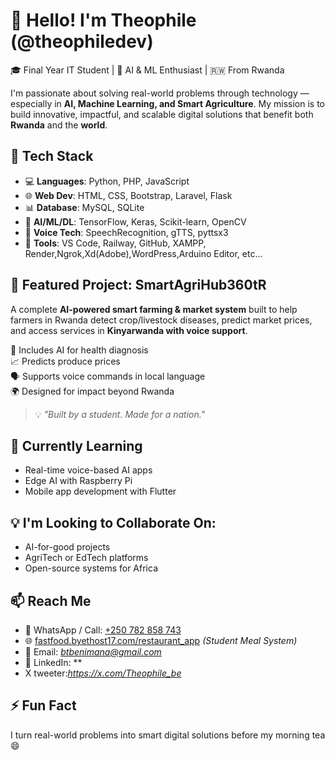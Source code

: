 # 👋 Hello! I'm Theophile (@theophiledev)

🎓 Final Year IT Student | 🧠 AI & ML Enthusiast | 🇷🇼 From Rwanda

I'm passionate about solving real-world problems through technology — especially in **AI, Machine Learning, and Smart Agriculture**. My mission is to build innovative, impactful, and scalable digital solutions that benefit both **Rwanda** and the **world**.


## 🔧 Tech Stack
- 💻 **Languages**: Python, PHP, JavaScript
- 🌐 **Web Dev**: HTML, CSS, Bootstrap, Laravel, Flask
- 📊 **Database**: MySQL, SQLite
- 🤖 **AI/ML/DL**: TensorFlow, Keras, Scikit-learn, OpenCV
- 🎤 **Voice Tech**: SpeechRecognition, gTTS, pyttsx3
- 🚀 **Tools**: VS Code, Railway, GitHub, XAMPP, Render,Ngrok,Xd(Adobe),WordPress,Arduino Editor, etc...
  


## 🚀 Featured Project: SmartAgriHub360tR  
A complete **AI-powered smart farming & market system** built to help farmers in Rwanda detect crop/livestock diseases, predict market prices, and access services in **Kinyarwanda with voice support**.

🧠 Includes AI for health diagnosis  
📈 Predicts produce prices  
🗣️ Supports voice commands in local language  
🌍 Designed for impact beyond Rwanda  

> 💡 *"Built by a student. Made for a nation."*


## 🌱 Currently Learning
- Real-time voice-based AI apps  
- Edge AI with Raspberry Pi  
- Mobile app development with Flutter  


## 💡 I'm Looking to Collaborate On:
- AI-for-good projects  
- AgriTech or EdTech platforms  
- Open-source systems for Africa  


## 📫 Reach Me
- 📱 WhatsApp / Call: [+250 782 858 743](tel:+250782858743)  
- 🌐 [fastfood.byethost17.com/restaurant_app](http://fastfood.byethost17.com/restaurant_app) *(Student Meal System)*  
- 📧 Email: *btbenimana@gmail.com*  
- 💼 LinkedIn: **
- X tweeter:*https://x.com/Theophile_be*


## ⚡ Fun Fact
I turn real-world problems into smart digital solutions before my morning tea 😄

<!---
theophiledev/theophiledev is a ✨ special ✨ repository because its `README.md` appears on your GitHub profile.
You can click the Preview link to take a look at your changes.
--->
